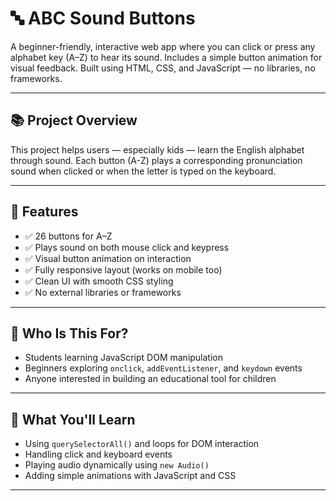 
# 🔤 ABC Sound Buttons  
A beginner-friendly, interactive web app where you can click or press any alphabet key (A–Z) to hear its sound. Includes a simple button animation for visual feedback. Built using HTML, CSS, and JavaScript — no libraries, no frameworks.

---

## 📚 Project Overview

This project helps users — especially kids — learn the English alphabet through sound. Each button (A-Z) plays a corresponding pronunciation sound when clicked or when the letter is typed on the keyboard.

---

## 🌟 Features

- ✅ 26 buttons for A–Z
- ✅ Plays sound on both mouse click and keypress
- ✅ Visual button animation on interaction
- ✅ Fully responsive layout (works on mobile too)
- ✅ Clean UI with smooth CSS styling
- ✅ No external libraries or frameworks

---

## 👶 Who Is This For?

- Students learning JavaScript DOM manipulation
- Beginners exploring `onclick`, `addEventListener`, and `keydown` events
- Anyone interested in building an educational tool for children

---

## 🧠 What You'll Learn

- Using `querySelectorAll()` and loops for DOM interaction
- Handling click and keyboard events
- Playing audio dynamically using `new Audio()`
- Adding simple animations with JavaScript and CSS

---


